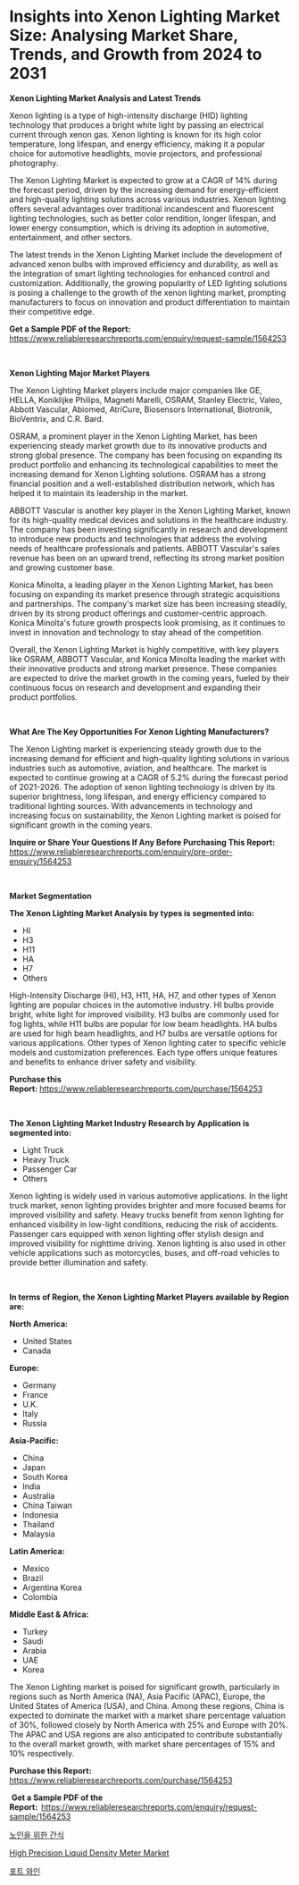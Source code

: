 <p><h1>Insights into Xenon Lighting Market Size: Analysing Market Share, Trends, and Growth from 2024 to 2031</h1></p><p><strong>Xenon Lighting Market Analysis and Latest Trends</strong></p>
<p><p>Xenon lighting is a type of high-intensity discharge (HID) lighting technology that produces a bright white light by passing an electrical current through xenon gas. Xenon lighting is known for its high color temperature, long lifespan, and energy efficiency, making it a popular choice for automotive headlights, movie projectors, and professional photography.</p><p>The Xenon Lighting Market is expected to grow at a CAGR of 14% during the forecast period, driven by the increasing demand for energy-efficient and high-quality lighting solutions across various industries. Xenon lighting offers several advantages over traditional incandescent and fluorescent lighting technologies, such as better color rendition, longer lifespan, and lower energy consumption, which is driving its adoption in automotive, entertainment, and other sectors.</p><p>The latest trends in the Xenon Lighting Market include the development of advanced xenon bulbs with improved efficiency and durability, as well as the integration of smart lighting technologies for enhanced control and customization. Additionally, the growing popularity of LED lighting solutions is posing a challenge to the growth of the xenon lighting market, prompting manufacturers to focus on innovation and product differentiation to maintain their competitive edge.</p></p>
<p><strong>Get a Sample PDF of the Report:&nbsp;</strong> <a href="https://www.reliableresearchreports.com/enquiry/request-sample/1564253">https://www.reliableresearchreports.com/enquiry/request-sample/1564253</a></p>
<p>&nbsp;</p>
<p><strong>Xenon Lighting Major Market Players</strong></p>
<p><p>The Xenon Lighting Market players include major companies like GE, HELLA, Koniklijke Philips, Magneti Marelli, OSRAM, Stanley Electric, Valeo, Abbott Vascular, Abiomed, AtriCure, Biosensors International, Biotronik, BioVentrix, and C.R. Bard. </p><p>OSRAM, a prominent player in the Xenon Lighting Market, has been experiencing steady market growth due to its innovative products and strong global presence. The company has been focusing on expanding its product portfolio and enhancing its technological capabilities to meet the increasing demand for Xenon Lighting solutions. OSRAM has a strong financial position and a well-established distribution network, which has helped it to maintain its leadership in the market.</p><p>ABBOTT Vascular is another key player in the Xenon Lighting Market, known for its high-quality medical devices and solutions in the healthcare industry. The company has been investing significantly in research and development to introduce new products and technologies that address the evolving needs of healthcare professionals and patients. ABBOTT Vascular's sales revenue has been on an upward trend, reflecting its strong market position and growing customer base.</p><p>Konica Minolta, a leading player in the Xenon Lighting Market, has been focusing on expanding its market presence through strategic acquisitions and partnerships. The company's market size has been increasing steadily, driven by its strong product offerings and customer-centric approach. Konica Minolta's future growth prospects look promising, as it continues to invest in innovation and technology to stay ahead of the competition.</p><p>Overall, the Xenon Lighting Market is highly competitive, with key players like OSRAM, ABBOTT Vascular, and Konica Minolta leading the market with their innovative products and strong market presence. These companies are expected to drive the market growth in the coming years, fueled by their continuous focus on research and development and expanding their product portfolios.</p></p>
<p>&nbsp;</p>
<p><strong>What Are The Key Opportunities For Xenon Lighting Manufacturers?</strong></p>
<p><p>The Xenon Lighting market is experiencing steady growth due to the increasing demand for efficient and high-quality lighting solutions in various industries such as automotive, aviation, and healthcare. The market is expected to continue growing at a CAGR of 5.2% during the forecast period of 2021-2026. The adoption of xenon lighting technology is driven by its superior brightness, long lifespan, and energy efficiency compared to traditional lighting sources. With advancements in technology and increasing focus on sustainability, the Xenon Lighting market is poised for significant growth in the coming years.</p></p>
<p><strong>Inquire or Share Your Questions If Any Before Purchasing This Report:</strong> <a href="https://www.reliableresearchreports.com/enquiry/pre-order-enquiry/1564253">https://www.reliableresearchreports.com/enquiry/pre-order-enquiry/1564253</a></p>
<p>&nbsp;</p>
<p><strong>Market Segmentation</strong></p>
<p><strong>The Xenon Lighting Market Analysis by types is segmented into:</strong></p>
<p><ul><li>HI</li><li>H3</li><li>H11</li><li>HA</li><li>H7</li><li>Others</li></ul></p>
<p><p>High-Intensity Discharge (HI), H3, H11, HA, H7, and other types of Xenon lighting are popular choices in the automotive industry. HI bulbs provide bright, white light for improved visibility. H3 bulbs are commonly used for fog lights, while H11 bulbs are popular for low beam headlights. HA bulbs are used for high beam headlights, and H7 bulbs are versatile options for various applications. Other types of Xenon lighting cater to specific vehicle models and customization preferences. Each type offers unique features and benefits to enhance driver safety and visibility.</p></p>
<p><strong>Purchase this Report:&nbsp;</strong><a href="https://www.reliableresearchreports.com/purchase/1564253">https://www.reliableresearchreports.com/purchase/1564253</a></p>
<p>&nbsp;</p>
<p><strong>The Xenon Lighting Market Industry Research by Application is segmented into:</strong></p>
<p><ul><li>Light Truck</li><li>Heavy Truck</li><li>Passenger Car</li><li>Others</li></ul></p>
<p><p>Xenon lighting is widely used in various automotive applications. In the light truck market, xenon lighting provides brighter and more focused beams for improved visibility and safety. Heavy trucks benefit from xenon lighting for enhanced visibility in low-light conditions, reducing the risk of accidents. Passenger cars equipped with xenon lighting offer stylish design and improved visibility for nighttime driving. Xenon lighting is also used in other vehicle applications such as motorcycles, buses, and off-road vehicles to provide better illumination and safety.</p></p>
<p>&nbsp;</p>
<p><strong>In terms of Region, the Xenon Lighting Market Players available by Region are:</strong></p>
<p>
    <p> <strong> North America: </strong>
        <ul>
            <li>United States</li>
            <li>Canada</li>
        </ul>
        </p> 
    <p> <strong> Europe: </strong>
        <ul>
            <li>Germany</li>
            <li>France</li>
            <li>U.K.</li>
            <li>Italy</li>
            <li>Russia</li>
        </ul>
        </p> 
    <p> <strong> Asia-Pacific: </strong>
        <ul>
            <li>China</li>
            <li>Japan</li>
            <li>South Korea</li>
            <li>India</li>
            <li>Australia</li>
            <li>China Taiwan</li>
            <li>Indonesia</li>
            <li>Thailand</li>
            <li>Malaysia</li>
        </ul>
        </p> 
    <p> <strong> Latin America: </strong>
        <ul>
            <li>Mexico</li>
            <li>Brazil</li>
            <li>Argentina Korea</li>
            <li>Colombia</li>
        </ul>
        </p> 
    <p> <strong> Middle East & Africa: </strong>
        <ul>
            <li>Turkey</li>
            <li>Saudi</li>
            <li>Arabia</li>
            <li>UAE</li>
            <li>Korea</li>
        </ul>
    </p>
    </p>
<p><p>The Xenon Lighting market is poised for significant growth, particularly in regions such as North America (NA), Asia Pacific (APAC), Europe, the United States of America (USA), and China. Among these regions, China is expected to dominate the market with a market share percentage valuation of 30%, followed closely by North America with 25% and Europe with 20%. The APAC and USA regions are also anticipated to contribute substantially to the overall market growth, with market share percentages of 15% and 10% respectively.</p></p>
<p><strong>Purchase this Report: </strong><a href="https://www.reliableresearchreports.com/purchase/1564253">https://www.reliableresearchreports.com/purchase/1564253</a></p>
<p>&nbsp;<strong>Get a Sample PDF of the Report:&nbsp;&nbsp;</strong><a href="https://www.reliableresearchreports.com/enquiry/request-sample/1564253">https://www.reliableresearchreports.com/enquiry/request-sample/1564253</a></p>
<p><strong></strong></p>
<p><p><a href="https://medium.com/@robandloriedavis/%EB%85%B8%EC%9D%B8%EC%9D%84-%EC%9C%84%ED%95%9C-%EA%B0%84%EC%8B%9D-%EC%8B%9C%EC%9E%A5-%EA%B7%9C%EB%AA%A8-%EB%B0%8F-%EC%8B%9C%EC%9E%A5-%EB%8F%99%ED%96%A5-%EC%99%84%EC%A0%84%ED%95%9C-%EC%82%B0%EC%97%85-%EA%B0%9C%EC%9A%94-2024%EC%97%90%EC%84%9C-2031%EA%B9%8C%EC%A7%80-f9f6ec87ffa1">노인을 위한 간식</a></p><p><a href="https://view.publitas.com/reportprime-1/high-precision-liquid-density-meter-market-research-report-unlocks-analysis-on-the-market-financial-status-market-size-and-market-revenue-upto-2030/">High Precision Liquid Density Meter Market</a></p><p><a href="https://medium.com/@robandloriedavis/%ED%8F%AC%ED%8A%B8-%EC%99%80%EC%9D%B8-%EC%8B%9C%EC%9E%A5-%EC%84%B1%EA%B3%B5%EC%A0%81%EC%9D%B8-%EB%B9%84%EC%A6%88%EB%8B%88%EC%8A%A4-%EC%A0%84%EB%9E%B5-%EC%98%88%EC%B8%A1%EC%9D%98-%EC%97%B4%EC%87%A0-2031%EB%85%84%EA%B9%8C%EC%A7%80-1a555b2f6329">포트 와인</a></p></p>